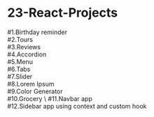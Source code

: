# 23-React-Projects
#1.Birthday reminder\
#2.Tours\
#3.Reviews \
#4.Accordion \
#5.Menu \
#6.Tabs \
#7.Slider \
#8.Lorem Ipsum \
#9.Color Generator \
#10.Grocery \ 
#11.Navbar app \
#12.Sidebar app using context and custom hook
